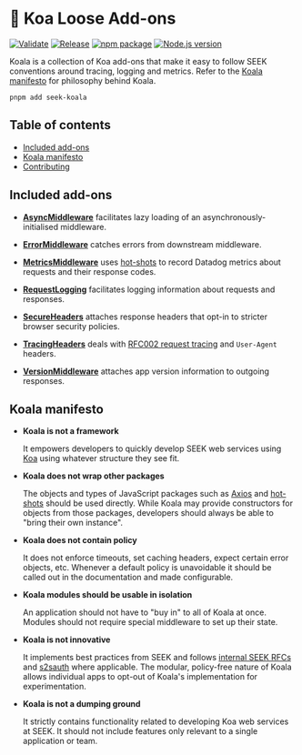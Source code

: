 # 🐨 Koa Loose Add-ons

[![Validate](https://github.com/seek-oss/koala/actions/workflows/validate.yml/badge.svg)](https://github.com/seek-oss/koala/actions/workflows/validate.yml)
[![Release](https://github.com/seek-oss/koala/actions/workflows/release.yml/badge.svg)](https://github.com/seek-oss/koala/actions/workflows/release.yml)
[![npm package](https://img.shields.io/npm/v/seek-koala?labelColor=cb0000&color=5b5b5b)](https://www.npmjs.com/package/seek-koala)
[![Node.js version](https://img.shields.io/node/v/seek-koala?labelColor=5fa04e&color=5b5b5b)](https://www.npmjs.com/package/seek-koala)

Koala is a collection of Koa add-ons that make it easy to follow SEEK conventions around tracing, logging and metrics.
Refer to the [Koala manifesto](#koala-manifesto) for philosophy behind Koala.

```shell
pnpm add seek-koala
```

## Table of contents

- [Included add-ons](#included-add-ons)
- [Koala manifesto](#koala-manifesto)
- [Contributing](https://github.com/seek-oss/koala/blob/master/CONTRIBUTING.md)

## Included add-ons

- **[AsyncMiddleware](./src/asyncMiddleware/README.md)** facilitates lazy loading of an asynchronously-initialised middleware.

- **[ErrorMiddleware](./src/errorMiddleware/README.md)** catches errors from downstream middleware.

- **[MetricsMiddleware](./src/metricsMiddleware/README.md)** uses [hot-shots](https://github.com/brightcove/hot-shots) to record Datadog metrics about requests and their response codes.

- **[RequestLogging](./src/requestLogging/README.md)** facilitates logging information about requests and responses.

- **[SecureHeaders](./src/secureHeaders/README.md)** attaches response headers that opt-in to stricter browser security policies.

- **[TracingHeaders](./src/tracingHeaders/README.md)** deals with [RFC002 request tracing](https://github.com/SEEK-Jobs/rfc/blob/master/RFC002-RequestIds.md) and `User-Agent` headers.

- **[VersionMiddleware](./src/versionMiddleware/README.md)** attaches app version information to outgoing responses.

## Koala manifesto

- **Koala is not a framework**

  It empowers developers to quickly develop SEEK web services using [Koa](https://github.com/koajs/koa) using whatever structure they see fit.

- **Koala does not wrap other packages**

  The objects and types of JavaScript packages such as [Axios](https://github.com/axios/axios) and [hot-shots](https://github.com/brightcove/hot-shots) should be used directly.
  While Koala may provide constructors for objects from those packages,
  developers should always be able to "bring their own instance".

- **Koala does not contain policy**

  It does not enforce timeouts, set caching headers, expect certain error objects, etc.
  Whenever a default policy is unavoidable it should be called out in the documentation and made configurable.

- **Koala modules should be usable in isolation**

  An application should not have to "buy in" to all of Koala at once.
  Modules should not require special middleware to set up their state.

- **Koala is not innovative**

  It implements best practices from SEEK and follows [internal SEEK RFCs](https://github.com/SEEK-Jobs/rfc) and [s2sauth](https://github.com/SEEK-Jobs/s2sauth) where applicable.
  The modular, policy-free nature of Koala allows individual apps to opt-out of Koala's implementation for experimentation.

- **Koala is not a dumping ground**

  It strictly contains functionality related to developing Koa web services at SEEK.
  It should not include features only relevant to a single application or team.
